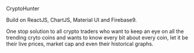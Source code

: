CryptoHunter

Build on ReactJS, ChartJS, Material UI and Firebase9.

One stop solution to all crypto traders who want to keep an eye on all the trending cryto coins and wants to know every bit about every coin, let it be their live prices, market cap and even their historical graphs.
